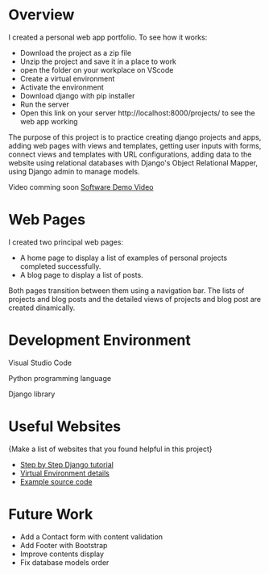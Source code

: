 # Overview

I created a personal web app portfolio.
To see how it works:
* Download the project as a zip file
* Unzip the project and save it in a place to work
* open the folder on your workplace on VScode
* Create a virtual environment
* Activate the environment
* Download django with pip installer
* Run the server
* Open this link on your server http://localhost:8000/projects/ to see the web app working


The purpose of this project is to practice creating django projects and apps, adding web pages with views and templates, getting user inputs with forms, connect views and templates with URL configurations, adding data to the website using relational databases with Django's Object Relational Mapper, using Django admin to manage models.

Video comming soon
[Software Demo Video](#)

# Web Pages

I created two principal web pages: 
* A home page to display a list of examples of personal projects completed successfully.
* A blog page to display a list of posts.

Both pages transition between them using a navigation bar.
The lists of projects and blog posts and the detailed views of projects and blog post are created dinamically.

# Development Environment

Visual Studio Code

Python programming language

Django library

# Useful Websites

{Make a list of websites that you found helpful in this project}
* [Step by Step Django tutorial](https://realpython.com/get-started-with-django-1/#set-up-your-development-environment)
* [Virtual Environment details](https://docs.python.org/3/library/venv.html#creating-virtual-environments)
* [Example source code](https://github.com/realpython/materials/tree/master/rp-portfolio)

# Future Work

* Add a Contact form with content validation
* Add Footer with Bootstrap
* Improve contents display
* Fix database models order